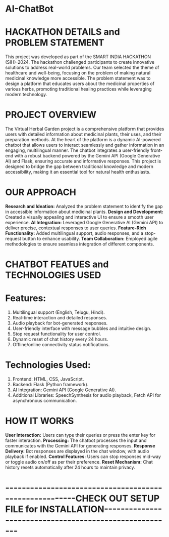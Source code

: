 # AI-ChatBot

 # HACKATHON DETAILS and PROBLEM STATEMENT
This project was developed as part of the SMART INDIA HACKATHON (SIH)-2024. The hackathon challenged participants to create innovative solutions to address real-world problems. Our team selected the theme of healthcare and well-being, focusing on the problem of making natural medicinal knowledge more accessible. The problem statement was to design a platform that educates users about the medicinal properties of various herbs, promoting traditional healing practices while leveraging modern technology.


# PROJECT OVERVIEW
The Virtual Herbal Garden project is a comprehensive platform that provides users with detailed information about medicinal plants, their uses, and their preparation methods. At the heart of the platform is a dynamic AI-powered chatbot that allows users to interact seamlessly and gather information in an engaging, multilingual manner.
The chatbot integrates a user-friendly front-end with a robust backend powered by the Gemini API (Google Generative AI) and Flask, ensuring accurate and informative responses. This project is designed to bridge the gap between traditional knowledge and modern accessibility, making it an essential tool for natural health enthusiasts.


# OUR APPROACH
**Research and Ideation:** Analyzed the problem statement to identify the gap in accessible information about medicinal plants.
**Design and Development:** Created a visually appealing and interactive UI to ensure a smooth user experience.
**AI Integration:** Leveraged Google Generative AI (Gemini API) to deliver precise, contextual responses to user queries.
**Feature-Rich Functionality:** Added multilingual support, audio responses, and a stop-request button to enhance usability.
**Team Collaboration:** Employed agile methodologies to ensure seamless integration of different components.


# CHATBOT FEATUES and TECHNOLOGIES USED
# Features:
1. Multilingual support (English, Telugu, Hindi).
2. Real-time interaction and detailed responses.
3. Audio playback for bot-generated responses.
4. User-friendly interface with message bubbles and intuitive design.
5. Stop request functionality for user control.
6. Dynamic reset of chat history every 24 hours.
7. Offline/online connectivity status notifications.
# Technologies Used:
1. Frontend: HTML, CSS, JavaScript.
2. Backend: Flask (Python framework).
3. AI Integration: Gemini API (Google Generative AI).
4. Additional Libraries: SpeechSynthesis for audio playback, Fetch API for asynchronous communication.


# HOW IT WORKS
**User Interaction:** Users can type their queries or press the enter key for faster interaction.
**Processing:** The chatbot processes the input and communicates with the Gemini API for generating responses.
**Response Delivery:** Bot responses are displayed in the chat window, with audio playback if enabled.
**Control Features:** Users can stop responses mid-way or toggle audio on/off as per their preference.
**Reset Mechanism:** Chat history resets automatically after 24 hours to maintain privacy.


# -------------------------------------------------------CHECK OUT SETUP FILE for INSTALLATION-------------------------------------------------------
